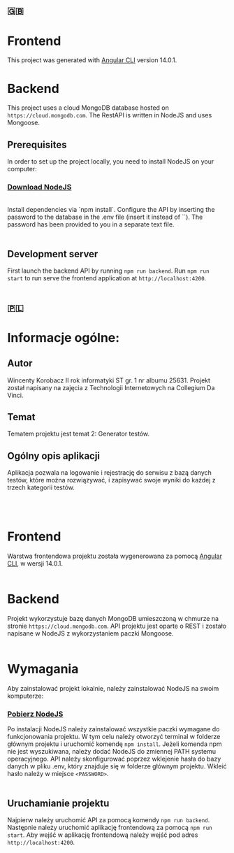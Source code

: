 ## 🇬🇧

# Frontend

This project was generated with [Angular CLI](https://github.com/angular/angular-cli) version 14.0.1.

# Backend

This project uses a cloud MongoDB database hosted on `https://cloud.mongodb.com`. The RestAPI is written in NodeJS and uses Mongoose.

## Prerequisites

In order to set up the project locally, you need to install NodeJS on your computer:

### [Download NodeJS](https://nodejs.org/en/download/)

<br />
Install dependencies via `npm install`. Configure the API by inserting the password to the database in the .env file (insert it instead of `<PASSWORD>`). The password has been provided to you in a separate text file.
<br />
<br />

## Development server

First launch the backend API by running `npm run backend`. Run `npm run start` to run serve the frontend application at `http://localhost:4200`.
<br />
<br />

## 🇵🇱

# Informacje ogólne:

## Autor

Wincenty Korobacz II rok informatyki ST gr. 1 nr albumu 25631. Projekt został napisany na zajęcia z Technologii Internetowych na Collegium Da Vinci.

## Temat

Tematem projektu jest temat 2: Generator testów.

## Ogólny opis aplikacji

Aplikacja pozwala na logowanie i rejestrację do serwisu z bazą danych testów, które można rozwiązywać, i zapisywać swoje wyniki do każdej z trzech kategorii testów.

<br />
<br />

# Frontend

Warstwa frontendowa projektu została wygenerowana za pomocą [Angular CLI](https://github.com/angular/angular-cli), w wersji 14.0.1.
<br />
<br />

# Backend

Projekt wykorzystuje bazę danych MongoDB umieszczoną w chmurze na stronie `https://cloud.mongodb.com`. API projektu jest oparte o REST i zostało napisane w NodeJS z wykorzystaniem paczki Mongoose.
<br />
<br />

# Wymagania

Aby zainstalować projekt lokalnie, należy zainstalować NodeJS na swoim komputerze:<br>

### [Pobierz NodeJS](https://nodejs.org/en/download/)

Po instalacji NodeJS należy zainstalować wszystkie paczki wymagane do funkcjonowania projektu. W tym celu należy otworzyć terminal w folderze głównym projektu i uruchomić komendę `npm install`. Jeżeli komenda npm nie jest wyszukiwana, należy dodać NodeJS do zmiennej PATH systemu operacyjnego. API należy skonfigurować poprzez wklejenie hasła do bazy danych w pliku .env, który znajduje się w folderze głównym projektu. Wkleić hasło należy w miejsce `<PASSWORD>`.
<br />
<br />

## Uruchamianie projektu

Najpierw należy uruchomić API za pomocą komendy `npm run backend`. Następnie należy uruchomić aplikację frontendową za pomocą `npm run start`. Aby wejść w aplikację frontendową należy wejść pod adres `http://localhost:4200`.
